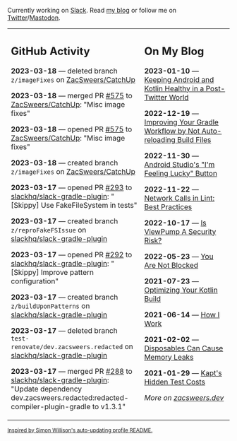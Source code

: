 Currently working on [Slack](https://slack.com/). Read [my blog](https://zacsweers.dev/) or follow me on [Twitter](https://twitter.com/ZacSweers)/[Mastodon](https://hachyderm.io/@ZacSweers).

<table><tr><td valign="top" width="60%">

## GitHub Activity
<!-- githubActivity starts -->
**2023-03-18** — deleted branch `z/imageFixes` on [ZacSweers/CatchUp](https://github.com/ZacSweers/CatchUp)

**2023-03-18** — merged PR [#575](https://github.com/ZacSweers/CatchUp/pull/575) to [ZacSweers/CatchUp](https://github.com/ZacSweers/CatchUp): "Misc image fixes"

**2023-03-18** — opened PR [#575](https://github.com/ZacSweers/CatchUp/pull/575) to [ZacSweers/CatchUp](https://github.com/ZacSweers/CatchUp): "Misc image fixes"

**2023-03-18** — created branch `z/imageFixes` on [ZacSweers/CatchUp](https://github.com/ZacSweers/CatchUp)

**2023-03-17** — opened PR [#293](https://github.com/slackhq/slack-gradle-plugin/pull/293) to [slackhq/slack-gradle-plugin](https://github.com/slackhq/slack-gradle-plugin): "[Skippy] Use FakeFileSystem in tests"

**2023-03-17** — created branch `z/reproFakeFSIssue` on [slackhq/slack-gradle-plugin](https://github.com/slackhq/slack-gradle-plugin)

**2023-03-17** — opened PR [#292](https://github.com/slackhq/slack-gradle-plugin/pull/292) to [slackhq/slack-gradle-plugin](https://github.com/slackhq/slack-gradle-plugin): "[Skippy] Improve pattern configuration"

**2023-03-17** — created branch `z/buildUponPatterns` on [slackhq/slack-gradle-plugin](https://github.com/slackhq/slack-gradle-plugin)

**2023-03-17** — deleted branch `test-renovate/dev.zacsweers.redacted` on [slackhq/slack-gradle-plugin](https://github.com/slackhq/slack-gradle-plugin)

**2023-03-17** — merged PR [#288](https://github.com/slackhq/slack-gradle-plugin/pull/288) to [slackhq/slack-gradle-plugin](https://github.com/slackhq/slack-gradle-plugin): "Update dependency dev.zacsweers.redacted:redacted-compiler-plugin-gradle to v1.3.1"
<!-- githubActivity ends -->
</td><td valign="top" width="40%">

## On My Blog
<!-- blog starts -->
**2023-01-10** — [Keeping Android and Kotlin Healthy in a Post-Twitter World](https://www.zacsweers.dev/keeping-android-healthy/)

**2022-12-19** — [Improving Your Gradle Workflow by Not Auto-reloading Build Files](https://www.zacsweers.dev/improving-your-workflow-by-not-auto-reloading-build-files/)

**2022-11-30** — [Android Studio's "I'm Feeling Lucky" Button](https://www.zacsweers.dev/android-studios-im-feeling-lucky-button/)

**2022-11-22** — [Network Calls in Lint: Best Practices](https://www.zacsweers.dev/network-calls-in-lint-best-practices/)

**2022-10-17** — [Is ViewPump A Security Risk?](https://www.zacsweers.dev/is-viewpump-a-security-risk/)

**2022-05-23** — [You Are Not Blocked](https://www.zacsweers.dev/you-are-not-blocked/)

**2021-07-23** — [Optimizing Your Kotlin Build](https://www.zacsweers.dev/optimizing-your-kotlin-build/)

**2021-06-14** — [How I Work](https://www.zacsweers.dev/how-i-work/)

**2021-02-02** — [Disposables Can Cause Memory Leaks](https://www.zacsweers.dev/disposables-can-cause-memory-leaks/)

**2021-01-29** — [Kapt's Hidden Test Costs](https://www.zacsweers.dev/kapts-hidden-test-costs/)
<!-- blog ends -->
_More on [zacsweers.dev](https://zacsweers.dev/)_
</td></tr></table>

<sub><a href="https://simonwillison.net/2020/Jul/10/self-updating-profile-readme/">Inspired by Simon Willison's auto-updating profile README.</a></sub>